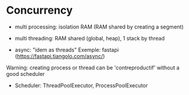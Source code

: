 # Concurrency
- multi processing: isolation RAM
(RAM shared by creating a segment)
- multi threading: RAM shared (global, heap), 1 stack by thread

- async: "idem as threads"
Exemple: fastapi (https://fastapi.tiangolo.com/async/)

Warning: creating process or thread can be 'contreproductif'
without a good scheduler

- Scheduler: ThreadPoolExecutor, ProcessPoolExecutor
